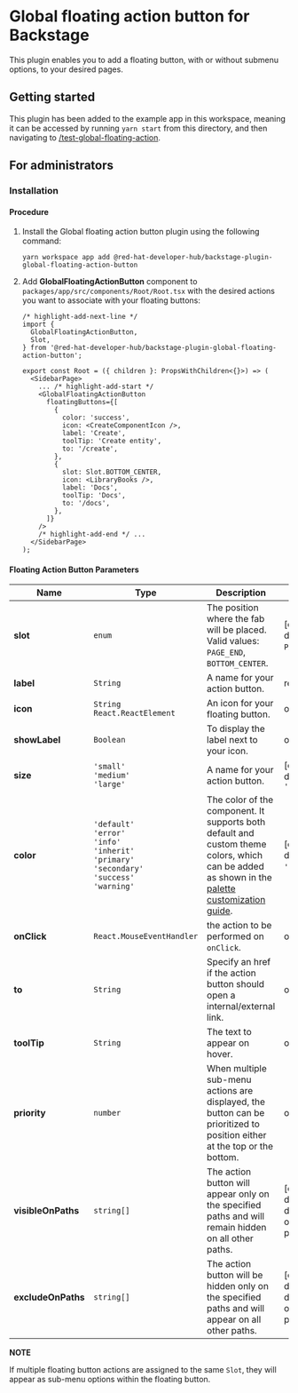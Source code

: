 # Global floating action button for Backstage

This plugin enables you to add a floating button, with or without submenu options, to your desired pages.

## Getting started

This plugin has been added to the example app in this workspace, meaning it can be accessed by running `yarn start` from this directory, and then navigating to [/test-global-floating-action](http://localhost:3000/test-global-floating-action).

## For administrators

### Installation

#### Procedure

1. Install the Global floating action button plugin using the following command:

   ```console
   yarn workspace app add @red-hat-developer-hub/backstage-plugin-global-floating-action-button
   ```

2. Add **GlobalFloatingActionButton** component to `packages/app/src/components/Root/Root.tsx` with the desired actions you want to associate with your floating buttons:

   ```tsx title="packages/app/src/components/Root/Root.tsx"
   /* highlight-add-next-line */
   import {
     GlobalFloatingActionButton,
     Slot,
   } from '@red-hat-developer-hub/backstage-plugin-global-floating-action-button';

   export const Root = ({ children }: PropsWithChildren<{}>) => (
     <SidebarPage>
       ... /* highlight-add-start */
       <GlobalFloatingActionButton
         floatingButtons={[
           {
             color: 'success',
             icon: <CreateComponentIcon />,
             label: 'Create',
             toolTip: 'Create entity',
             to: '/create',
           },
           {
             slot: Slot.BOTTOM_CENTER,
             icon: <LibraryBooks />,
             label: 'Docs',
             toolTip: 'Docs',
             to: '/docs',
           },
         ]}
       />
       /* highlight-add-end */ ...
     </SidebarPage>
   );
   ```

#### Floating Action Button Parameters

| Name               | Type                                                                                                              | Description                                                                                                                                                                                                       | Notes                                          |
| ------------------ | ----------------------------------------------------------------------------------------------------------------- | ----------------------------------------------------------------------------------------------------------------------------------------------------------------------------------------------------------------- | ---------------------------------------------- |
| **slot**           | `enum`                                                                                                            | The position where the fab will be placed. Valid values: `PAGE_END`, `BOTTOM_CENTER`.                                                                                                                             | [optional] default to `PAGE_END`.              |
| **label**          | `String`                                                                                                          | A name for your action button.                                                                                                                                                                                    | required                                       |
| **icon**           | `String`<br>`React.ReactElement`                                                                                  | An icon for your floating button.                                                                                                                                                                                 | optional                                       |
| **showLabel**      | `Boolean`                                                                                                         | To display the label next to your icon.                                                                                                                                                                           | optional                                       |
| **size**           | `'small'`<br>`'medium'`<br>`'large'`                                                                              | A name for your action button.                                                                                                                                                                                    | [optional] default to `'medium'`               |
| **color**          | `'default'`<br>`'error'`<br>`'info'`<br>`'inherit'`<br>`'primary'`<br>`'secondary'`<br>`'success'`<br>`'warning'` | The color of the component. It supports both default and custom theme colors, which can be added as shown in the [palette customization guide](https://mui.com/material-ui/customization/palette/#custom-colors). | [optional] default to `'default'`.             |
| **onClick**        | `React.MouseEventHandler`                                                                                         | the action to be performed on `onClick`.                                                                                                                                                                          | optional                                       |
| **to**             | `String`                                                                                                          | Specify an href if the action button should open a internal/external link.                                                                                                                                        | optional                                       |
| **toolTip**        | `String`                                                                                                          | The text to appear on hover.                                                                                                                                                                                      | optional                                       |
| **priority**       | `number`                                                                                                          | When multiple sub-menu actions are displayed, the button can be prioritized to position either at the top or the bottom.                                                                                          | optional                                       |
| **visibleOnPaths** | `string[]`                                                                                                        | The action button will appear only on the specified paths and will remain hidden on all other paths.                                                                                                              | [optional] default to displaying on all paths. |
| **excludeOnPaths** | `string[]`                                                                                                        | The action button will be hidden only on the specified paths and will appear on all other paths.                                                                                                                  | [optional] default to displaying on all paths. |

**NOTE**

If multiple floating button actions are assigned to the same `Slot`, they will appear as sub-menu options within the floating button.
